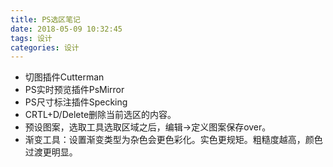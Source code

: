 ```yaml
---
title: PS选区笔记
date: 2018-05-09 10:32:45
tags: 设计
categories: 设计
---
```

- 切图插件Cutterman
- PS实时预览插件PsMirror
- PS尺寸标注插件Specking
- CRTL+D/Delete删除当前选区的内容。
- 预设图案，选取工具选取区域之后，编辑->定义图案保存over。
- 渐变工具：设置渐变类型为杂色会更色彩化。实色更规矩。粗糙度越高，颜色过渡更明显。

